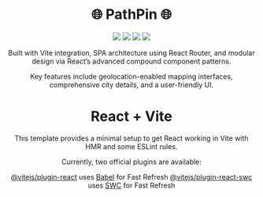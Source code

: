 <h1 align="center">🌐 PathPin 🌐 </h1> 

<div align="center">
<img src="https://img.shields.io/npm/v/npm.svg?logo=npm"/>
<img src="https://img.shields.io/badge/react-v18.2.0-blue?logo=react"/>
<img src="https://img.shields.io/badge/reactrouterdom-v6.14.2-red?logo=reactrouter"/>
<img src="https://img.shields.io/badge/leaflet-v1.9.4-green?logo=leaflet"/>
</div>  

<p align="center"> Built with Vite integration, SPA architecture using React Router, and modular design via React’s advanced compound component patterns.</p>
<p align="center"> Key features include geolocation-enabled mapping interfaces, comprehensive city details, and a user-friendly UI.</p>

<div align="center">


# React + Vite

This template provides a minimal setup to get React working in Vite with HMR and some ESLint rules.

Currently, two official plugins are available:

 [@vitejs/plugin-react](https://github.com/vitejs/vite-plugin-react/blob/main/packages/plugin-react/README.md) uses [Babel](https://babeljs.io/) for Fast Refresh
 [@vitejs/plugin-react-swc](https://github.com/vitejs/vite-plugin-react-swc) uses [SWC](https://swc.rs/) for Fast Refresh
